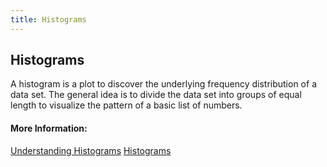 ```yaml
---
title: Histograms
---
```

## Histograms

A histogram is a plot to discover the underlying frequency distribution of a data set. The general idea is to divide the data set into groups of equal length to visualize the pattern of a basic list of numbers.

#### More Information:
[Understanding Histograms](https://statistics.laerd.com/statistical-guides/understanding-histograms.php)
[Histograms](https://www.mathsisfun.com/data/histograms.html)

